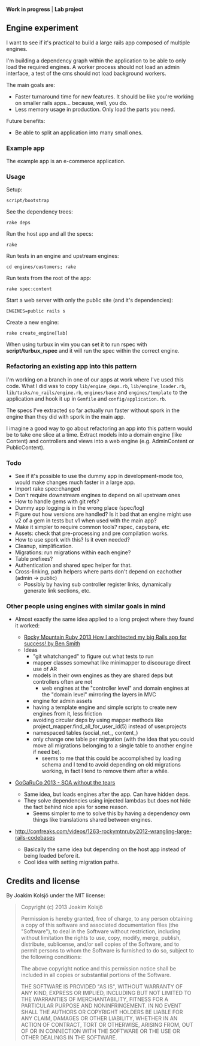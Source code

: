 **Work in progress** | **Lab project**

## Engine experiment

I want to see if it's practical to build a large rails app composed of multiple engines.

I'm building a dependency graph within the application to be able to only load the required engines. A worker process should not load an admin interface, a test of the cms should not load background workers.

The main goals are:
* Faster turnaround time for new features. It should be like you're working on smaller rails apps... because, well, you do.
* Less memory usage in production. Only load the parts you need.

Future benefits:
* Be able to split an application into many small ones.

### Example app

The example app is an e-commerce application.

### Usage

Setup:

    script/bootstrap

See the dependency trees:

    rake deps

Run the host app and all the specs:

    rake

Run tests in an engine and upstream engines:

    cd engines/customers; rake

Run tests from the root of the app:

    rake spec:content

Start a web server with only the public site (and it's dependencies):

    ENGINES=public rails s

Create a new engine:

    rake create_engine[lab]

When using turbux in vim you can set it to run rspec with **script/turbux_rspec** and it will run the spec within the correct engine.

### Refactoring an existing app into this pattern

I'm working on a branch in one of our apps at work where I've used this code. What I did was to copy `lib/engine_deps.rb`, `lib/engine_loader.rb`, `lib/tasks/no_rails/engine.rb`, `engines/base` and `engines/template` to the application and hook it up in `Gemfile` and `config/application.rb`.

The specs I've extracted so far actually run faster without spork in the engine than they did with spork in the main app.

I imagine a good way to go about refactoring an app into this pattern would be to take one slice at a time. Extract models into a domain engine (like Content) and controllers and views into a web engine (e.g. AdminContent or PublicContent).

### Todo

* See if it's possible to use the dummy app in development-mode too, would make changes much faster in a large app.
* Import rake spec:changed
* Don't require downstream engines to depend on all upstream ones
* How to handle gems with git refs?
* Dummy app logging is in the wrong place (spec/log)
* Figure out how versions are handled? Is it bad that an engine might use v2 of a gem in tests but v1 when used with the main app?
* Make it simpler to require common tools? rspec, capybara, etc
* Assets: check that pre-processing and pre compilation works.
* How to use spork with this? Is it even needed?
* Cleanup, simplification.
* Migrations: run migrations within each engine?
* Table prefixes?
* Authentication and shared spec helper for that.
* Cross-linking, path helpers where parts don't depend on eachother (admin -> public)
  - Possibly by having sub controller register links, dynamically generate link sections, etc.

### Other people using engines with similar goals in mind

* Almost exactly the same idea applied to a long project where they found it worked:
  - [Rocky Mountain Ruby 2013 How I architected my big Rails app for success! by Ben Smith](http://www.youtube.com/watch?v=uDaBtqEYNBo&noredirect=1)
  - Ideas
    - "git whatchanged" to figure out what tests to run
    - mapper classes somewhat like minimapper to discourage direct use of AR
    - models in their own engines as they are shared deps but controllers often are not
      - web engines at the "controller level" and domain engines at the "domain level" mirroring the layers in MVC
    - engine for admin assets
    - having a template engine and simple scripts to create new engines from it, less friction
    - avoiding circular deps by using mapper methods like project_mapper.find_all_for_user_id(5) instead of user.projects
    - namespaced tables (social_net_, content_)
    - only change one table per migration (with the idea that you could move all migrations belonging to a single table to another engine if need be).
      - seems to me that this could be accomplished by loading schema and I tend to avoid depending on old migrations working, in fact I tend to remove them after a while.

* [GoGaRuCo 2013 - SOA without the tears](http://www.youtube.com/watch?v=HV3BH2K5BQ8&noredirect=1)
  - Same idea, but loads engines after the app. Can have hidden deps.
  - They solve dependencies using injected lambdas but does not hide the fact behind nice apis for some reason.
    - Seems simpler to me to solve this by having a dependency own things like translations shared between engines.

* http://confreaks.com/videos/1263-rockymtnruby2012-wrangling-large-rails-codebases
  - Basically the same idea but depending on the host app instead of being loaded before it.
  - Cool idea with setting migration paths.

## Credits and license

By Joakim Kolsjö under the MIT license:

>  Copyright (c) 2013 Joakim Kolsjö
>
>  Permission is hereby granted, free of charge, to any person obtaining a copy
>  of this software and associated documentation files (the "Software"), to deal
>  in the Software without restriction, including without limitation the rights
>  to use, copy, modify, merge, publish, distribute, sublicense, and/or sell
>  copies of the Software, and to permit persons to whom the Software is
>  furnished to do so, subject to the following conditions:
>
>  The above copyright notice and this permission notice shall be included in
>  all copies or substantial portions of the Software.
>
>  THE SOFTWARE IS PROVIDED "AS IS", WITHOUT WARRANTY OF ANY KIND, EXPRESS OR
>  IMPLIED, INCLUDING BUT NOT LIMITED TO THE WARRANTIES OF MERCHANTABILITY,
>  FITNESS FOR A PARTICULAR PURPOSE AND NONINFRINGEMENT. IN NO EVENT SHALL THE
>  AUTHORS OR COPYRIGHT HOLDERS BE LIABLE FOR ANY CLAIM, DAMAGES OR OTHER
>  LIABILITY, WHETHER IN AN ACTION OF CONTRACT, TORT OR OTHERWISE, ARISING FROM,
>  OUT OF OR IN CONNECTION WITH THE SOFTWARE OR THE USE OR OTHER DEALINGS IN
>  THE SOFTWARE.
